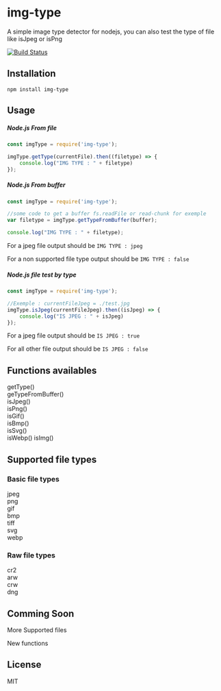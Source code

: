 # img-type
A simple image type detector for nodejs, you can also test the type of file like isJpeg or isPng

[![Build Status](https://travis-ci.org/d4v1dm013/img-type.svg?branch=master)](https://travis-ci.org/d4v1dm013/img-type)

## Installation
`npm install img-type`

## Usage

##### Node.js From file
```js
const imgType = require('img-type');

imgType.getType(currentFile).then((filetype) => {
    console.log("IMG TYPE : " + filetype)
});
```

##### Node.js From buffer
```js
const imgType = require('img-type');

//some code to get a buffer fs.readFile or read-chunk for exemple
var filetype = imgType.getTypeFromBuffer(buffer);

console.log("IMG TYPE : " + filetype);
```

For a jpeg file output should be `IMG TYPE : jpeg`

For a non supported file type output should be `IMG TYPE : false`

##### Node.js file test by type
```js
const imgType = require('img-type');

//Exemple : currentFileJpeg = ./test.jpg
imgType.isJpeg(currentFileJpeg).then((isJpeg) => {
    console.log("IS JPEG : " + isJpeg)
});
```
For a jpeg file output should be `IS JPEG : true`

For all other file output should be `IS JPEG : false`

## Functions availables
getType()  
geTypeFromBuffer()  
isJpeg()  
isPng()  
isGif()  
isBmp()  
isSvg()  
isWebp() 
isImg() 

## Supported file types

### Basic file types
jpeg  
png  
gif  
bmp  
tiff  
svg  
webp  

### Raw file types
cr2  
arw  
crw  
dng  

## Comming Soon
More Supported files

New functions

## License

MIT
